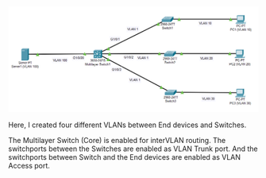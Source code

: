 
![](Vlan.PNG)

Here, I created four different VLANs between End devices and Switches.

The Multilayer Switch (Core) is enabled for interVLAN routing. The switchports between the Switches are enabled as VLAN Trunk port. And the switchports between Switch and the End devices are enabled as VLAN Access port.
